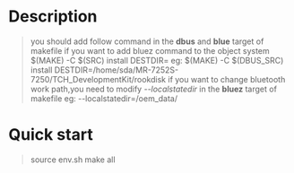 # Description

> you should add follow command in the **dbus** and **blue** target of makefile if you want to add bluez command to the object system
>	$(MAKE) -C $(SRC) install DESTDIR=<roofs>
> eg:
> $(MAKE) -C $(DBUS_SRC) install DESTDIR=/home/sda/MR-7252S-7250/TCH_DevelopmentKit/rookdisk
> if you want to change bluetooth work path,you need to modify *--localstatedir* in the **bluez** target of makefile
> eg:
> --localstatedir=/oem_data/
> 

# Quick start

> source env.sh
> make all
